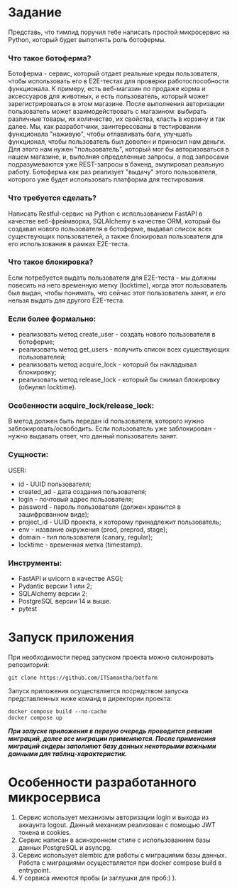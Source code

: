 # Задание
Представь, что тимлид поручил тебе написать простой микросервис на Python, который будет выполнять роль ботофермы.

### Что такое ботоферма?
Ботоферма - сервис, который отдает реальные креды пользователя, чтобы использовать его в E2E-тестах для проверки работоспособности функционала. 
К примеру, есть веб-магазин по продаже корма и аксессуаров для животных, и есть пользователь, который может зарегистрироваться в этом магазине.
После выполнения авторизации пользователь может взаимодействовать с магазином: выбирать различные товары, их количество, их свойства, класть в корзину и так далее.
Мы, как разработчики, заинтересованы в тестировании функционала "наживую", чтобы отлавливать баги, улучшать функционал, чтобы пользователь был доволен и приносил нам деньги.
Для этого нам нужен "пользователь", который мог бы авторизоваться в нашем магазине, и, выполняя определенные запросы, а под запросами подразумеваются уже REST-запросы в бэкенд, эмулировал реальную работу. Ботоферма как раз реализует "выдачу" этого пользователя, которого уже будет использовать платформа для тестирования.

### Что требуется сделать?
Написать Restful-сервис на Python с использованием FastAPI в качестве веб-фреймворка, SQLAlchemy в качестве ORM, который бы создавал нового пользователя в ботоферме, выдавал список всех существующих пользователей, а также блокировал пользователя для его использования в рамках E2E-теста.

### Что такое блокировка?
Если потребуется выдать пользователя для E2E-теста - мы должны повесить на него временную метку (locktime), когда этот пользователь был выдан, чтобы понимать, что сейчас этот пользователь занят, и его нельзя выдать для другого E2E-теста.

### Если более формально:
- реализовать метод create_user - создать нового пользователя в ботоферме;
- реализовать метод get_users - получить список всех существующих пользователей;
- реализовать метод acquire_lock - который бы накладывал блокировку;
- реализовать метод release_lock - который бы снимал блокировку (обнулял locktime).

### Особенности&nbsp;acquire_lock/release_lock:
В метод должен быть передан id пользователя, которого нужно заблокировать/освободить. Если пользователь уже заблокирован - нужно выдавать ответ, что данный пользователь занят.

### Сущности:
USER:
- id - UUID пользователя;
- created_ad - дата создания пользователя;
- login - почтовый адрес пользователя;
- password - пароль пользователя (должен хранится в зашифрованном виде);
- project_id - UUID проекта, к которому принадлежит пользователь;
- env - название окружения (prod, preprod, stage);
- domain - тип пользователя (canary, regular);
- locktime - временная метка (timestamp).

### Инструменты:
- FastAPI и uvicorn в качестве ASGI;
- Pydantic версии 1 или 2;
- SQLAlchemy версии 2;
- PostgreSQL версии 14 и выше.
- pytest


# Запуск приложения
При необходимости перед запуском проекта можно склонировать репозиторий:
```
git clone https://github.com/ITSamantha/botfarm
```

Запуск приложения осуществляется посредством запуска представленных ниже команд в директории проекта:
```
docker compose build --no-cache
docker compose up
```
***При запуске приложения в первую очередь проводится ревизия миграций, далее все миграции применяются. После применения миграций сидеры заполняют базу данных некоторыми важными данными для таблиц-характеристик.***

# Особенности разработанного микросервиса
1. Сервис использует механизмы авторизации login и выхода из аккаунта logout. Данный механизм реализован с помощью JWT токена и cookies.
2. Сервис написан в асинхронном стиле с использованием базы данных PostgreSQL и asyncpg.
3. Сервис использует alembic для работы с миграциями базы данных. Работа с миграциями осуществляется при docker compose build в entrypoint.
4. У сервиса имеются пробы (и заглушки для проб:) ).
